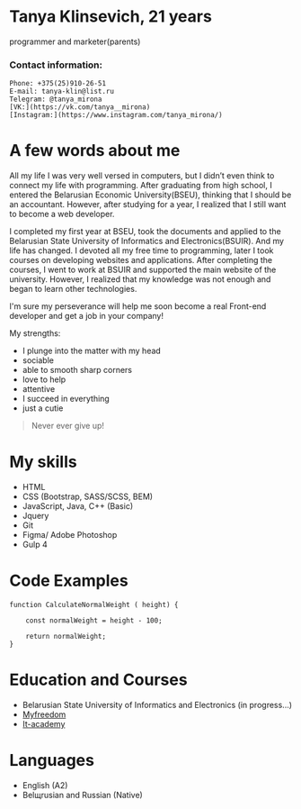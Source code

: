 # **Tanya Klinsevich, 21 years**
programmer and marketer(parents)

### **Contact information:**
    Phone: +375(25)910-26-51
    E-mail: tanya-klin@list.ru
    Telegram: @tanya_mirona
    [VK:](https://vk.com/tanya__mirona)
    [Instagram:](https://www.instagram.com/tanya_mirona/)

# A few words about me
All my life I was very well versed in computers, but I didn’t even think to connect my life with programming. After graduating from high school, I entered the Belarusian Economic University(BSEU), thinking that I should be an accountant. However, after studying for a year, I realized that I still want to become a web developer. 
    
I completed my first year at BSEU, took the documents and applied to the Belarusian State University of Informatics and Electronics(BSUIR). And my life has changed. I devoted all my free time to programming, later I took courses on developing websites and applications. After completing the courses, I went to work at BSUIR and supported the main website of the university. However, I realized that my knowledge was not enough and began to learn other technologies.

I'm sure my perseverance will help me soon become a real Front-end developer and get a job in your company!

My strengths:
* I plunge into the matter with my head
* sociable
* able to smooth sharp corners
* love to help
* attentive
* I succeed in everything
* just a cutie

> Never ever give up!

# My skills

* HTML
* CSS (Bootstrap, SASS/SCSS, BEM)
* JavaScript, Java, C++ (Basic)
* Jquery
* Git
* Figma/ Adobe Photoshop
* Gulp 4

# Code Examples

```
function CalculateNormalWeight ( height) {

    const normalWeight = height - 100;

    return normalWeight;
}
```

# Education and Courses

* Belarusian State University of Informatics and Electronics (in progress...)
* [Myfreedom](https://myfreedom.by/courses/dev)
* [It-academy](https://www.it-academy.by/course/front-end-developer/)

# Languages

* English (A2)
* Belщrusian and Russian (Native)